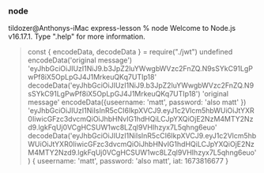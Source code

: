 ### node

tildozer@Anthonys-iMac express-lesson % node
Welcome to Node.js v16.17.1.
Type ".help" for more information.

> const { encodeData, decodeData } = require("./jwt")
> undefined
> encodeData('original message')
> 'eyJhbGciOiJIUzI1NiJ9.b3JpZ2luYWwgbWVzc2FnZQ.N9sSYkC91LgPwPf8iX5OpLpGJ4J1MrkeuQKq7UTIp18'
> decodeData('eyJhbGciOiJIUzI1NiJ9.b3JpZ2luYWwgbWVzc2FnZQ.N9sSYkC91LgPwPf8iX5OpLpGJ4J1MrkeuQKq7UTIp18')
> 'original message'
> encodeData({useername: 'matt', password: 'also matt' })
> 'eyJhbGciOiJIUzI1NiIsInR5cCI6IkpXVCJ9.eyJ1c2Vlcm5hbWUiOiJtYXR0IiwicGFzc3dvcmQiOiJhbHNvIG1hdHQiLCJpYXQiOjE2NzM4MTY2Nzd9.lgkFqUj0VCgHCSUW1wc8LZql9VHIhzyx7L5qhng6euo'
> decodeData('eyJhbGciOiJIUzI1NiIsInR5cCI6IkpXVCJ9.eyJ1c2Vlcm5hbWUiOiJtYXR0IiwicGFzc3dvcmQiOiJhbHNvIG1hdHQiLCJpYXQiOjE2NzM4MTY2Nzd9.lgkFqUj0VCgHCSUW1wc8LZql9VHIhzyx7L5qhng6euo')
> { useername: 'matt', password: 'also matt', iat: 1673816677 }
